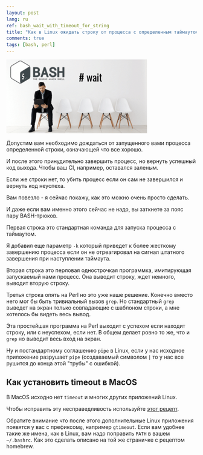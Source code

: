 ```yaml
---
layout: post
lang: ru
ref: bash_wait_with_timeout_for_string
title: "Как в Linux ожидать строку от процесса с определенным таймаутом"
comments: true
tags: [bash, perl]
---
```

![](/images/bash_timeout.png)

Допустим вам необходимо дождаться от запущенного вами процесса определенной строки,
означающей что все хорошо. 

И после этого принудительно завершить процесс, но вернуть успешный код выхода.
Чтобы ваш CI, например, оставался заленым.

Если же строки нет, то убить процесс если он сам не завершился и вернуть
код неуспеха.

Вам повезло - я сейчас покажу, как это можно очень просто сделать.

И даже если вам именно этого сейчас не надо, вы заткнете за пояс пару BASH-трюков.

<script src="https://gist.github.com/andgineer/2555ba583bc675bf63e0fa399c627851.js"></script>

Первая строка это стандартная команда для запуска процесса с таймаутом.

Я добавил еще параметр `-k` который приведет к более жесткому завершению процесса
если он не отреагировал на сигнал штатного завершения при наступлении таймаута.

Вторая строка это перловая однострочкая программка, имитирующая запускаемый нами процесс.
Она выводит строку, ждет немного, выводит вторую строку.

Третья строка опять на Perl но это уже наше решение. Конечно вместо него мог бы быть
тривиальный вызов `grep`. Но стандартный `grep` выведет на экран только совпадающие
с шаблоном строки, а мне хотелось бы видеть весь вывод.

Эта простейшая программа на Perl выходит с успехом если находит строку, или с неуспехом, 
если нет.
В общем делает ровно то же, что и `grep` но выводит весь вход на экран.

Ну и постандартному соглашению `pipe` в Linux, если у нас исходное приложение разрушает
`pipe` (создаваемый символом `|` то у нас все рушится до конца этой "трубы" с ошибкой).

## Как установить timeout в MacOS

В MacOS исходно нет `timeout` и многих других приложений Linux.

Чтобы исправить эту несправедливость используйте [этот рецепт](https://formulae.brew.sh/formula/coreutils).

Обратите внимание что после этого дополнительные Linux приложения
 появятся у вас с префиксом`g`, например `gtimeout`.
Если вам удобнее такие же имена, как в Linux, вам надо поправить `PATH` 
в вашем `~/.bashrc`.
Как это сделать описано на той же страничке с рецептом homebrew.
